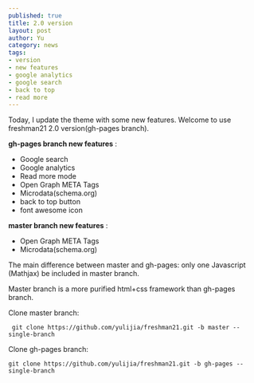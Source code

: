 ```yaml
---
published: true
title: 2.0 version
layout: post
author: Yu 
category: news
tags:
- version
- new features
- google analytics
- google search
- back to top
- read more
---
```


Today, I update the theme with some new features. Welcome to use freshman21 2.0 version(gh-pages branch).
<!-- more -->
**gh-pages branch new features** :

  - Google  search
  - Google analytics
  - Read more mode
  - Open Graph META Tags
  - Microdata(schema.org)
  - back to top button
  - font awesome icon

**master branch new features** :

  - Open Graph META Tags  
  - Microdata(schema.org)

The main difference between master and gh-pages: only one Javascript (Mathjax) be included in master branch. 

Master branch is a more purified html+css framework than gh-pages branch.

Clone master branch: 
 
` git clone https://github.com/yulijia/freshman21.git -b master --single-branch`
 
Clone gh-pages branch: 
 
`git clone https://github.com/yulijia/freshman21.git -b gh-pages --single-branch`
